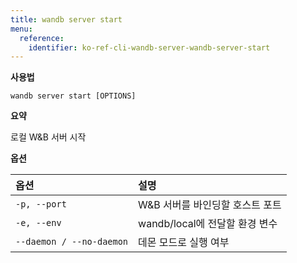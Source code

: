 ```yaml
---
title: wandb server start
menu:
  reference:
    identifier: ko-ref-cli-wandb-server-wandb-server-start
---
```


**사용법**

`wandb server start [OPTIONS]`

**요약**

로컬 W&B 서버 시작


**옵션**

| **옵션** | **설명** |
| :--- | :--- |
| `-p, --port` | W&B 서버를 바인딩할 호스트 포트 |
| `-e, --env` | wandb/local에 전달할 환경 변수 |
| `--daemon / --no-daemon` | 데몬 모드로 실행 여부 |
